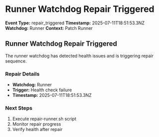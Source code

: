 # Runner Watchdog Repair Triggered

**Event Type:** repair_triggered
**Timestamp:** 2025-07-11T18:51:53.3NZ
**Watchdog:** Runner
**Context:** Patch Runner


## Runner Watchdog Repair Triggered

The runner watchdog has detected health issues and is triggering repair sequence.

### Repair Details
- **Watchdog:** Runner
- **Trigger:** Health check failure
- **Timestamp:** 2025-07-11T18:51:53.3NZ

### Next Steps
1. Execute repair-runner.sh script
2. Monitor repair progress
3. Verify health after repair


